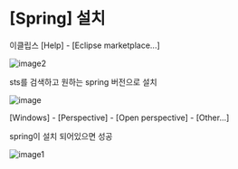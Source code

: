 # [Spring] 설치



이클립스 [Help] - [Eclipse marketplace...]



![image2](https://user-images.githubusercontent.com/45479802/61940944-69d36c80-afd1-11e9-84fb-79452229f160.png)





sts를 검색하고 원하는 spring 버전으로 설치

![image](https://user-images.githubusercontent.com/45479802/61850442-5059f400-aeef-11e9-8c8c-bc9034161820.png)



[Windows] - [Perspective] - [Open perspective] - [Other...]

spring이 설치 되어있으면 성공

![image1](https://user-images.githubusercontent.com/45479802/61940798-27aa2b00-afd1-11e9-9362-eca2e52c05db.PNG)





